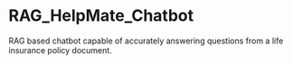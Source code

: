 # RAG_HelpMate_Chatbot
RAG based chatbot capable of accurately answering questions from a life insurance policy document. 

